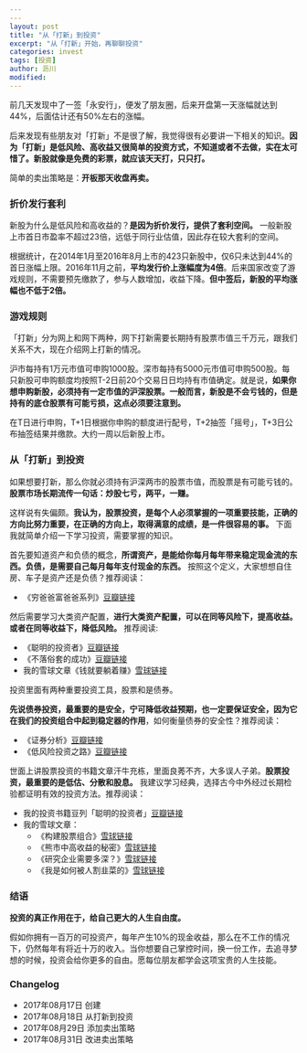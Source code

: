 ```yaml
---
---
layout: post
title: "从「打新」到投资"
excerpt: "从「打新」开始，再聊聊投资"
categories: invest
tags: [投资]
author: 沥川
modified:
---
```


前几天发现中了一签「永安行」，便发了朋友圈，后来开盘第一天涨幅就达到44%，后面估计还有50%左右的涨幅。

后来发现有些朋友对「打新」不是很了解，我觉得很有必要讲一下相关的知识。**因为「打新」是低风险、高收益又很简单的投资方式，不知道或者不去做，实在太可惜了。新股就像是免费的彩票，就应该天天打，只只打。**

简单的卖出策略是：**开板那天收盘再卖。**

### 折价发行套利

新股为什么是低风险和高收益的？**是因为折价发行，提供了套利空间。** 一般新股上市首日市盈率不超过23倍，远低于同行业估值，因此存在较大套利的空间。

根据统计，在2014年1月至2016年8月上市的423只新股中，仅6只未达到44%的首日涨幅上限。2016年11月之前，**平均发行价上涨幅度为4倍**。后来国家改变了游戏规则，不需要预先缴款了，参与人数增加，收益下降。**但中签后，新股的平均涨幅也不低于2倍。**

### 游戏规则

「打新」分为网上和网下两种，网下打新需要长期持有股票市值三千万元，跟我们关系不大，现在介绍网上打新的情况。

沪市每持有1万元市值可申购1000股。深市每持有5000元市值可申购500股。每只新股可申购额度均按照T-2日前20个交易日日均持有市值确定。就是说，**如果你想申购新股，必须持有一定市值的沪深股票。一般而言，新股是不会亏钱的，但是持有的底仓股票有可能亏损，这点必须要注意到。**

在T日进行申购，T+1日根据你申购的额度进行配号，T+2抽签「摇号」，T+3日公布抽签结果并缴款。大约一周以后新股上市。


### 从「打新」到投资

如果想要打新，那么你就必须持有沪深两市的股票市值，而股票是有可能亏钱的。**股票市场长期流传一句话：炒股七亏，两平，一赚。**

这样说有失偏颇。**我认为，股票投资，是每个人必须掌握的一项重要技能，正确的方向比努力重要，在正确的方向上，取得满意的成绩，是一件很容易的事。** 下面我就简单介绍一下学习投资，需要掌握的知识。

首先要知道资产和负债的概念，**所谓资产，是能给你每月每年带来稳定现金流的东西。负债，是需要自己每月每年支付现金的东西。** 按照这个定义，大家想想自住房、车子是资产还是负债？推荐阅读：
* 《穷爸爸富爸爸系列》[豆瓣链接](https://book.douban.com/subject/1033778/)

然后需要学习大类资产配置，**进行大类资产配置，可以在同等风险下，提高收益。或者在同等收益下，降低风险。** 推荐阅读:

* 《聪明的投资者》[豆瓣链接](https://book.douban.com/subject/5243775/)
* 《不落俗套的成功》[豆瓣链接](https://book.douban.com/subject/3725211/)
* 我的雪球文章《钱就要躺着赚》[雪球链接](https://xueqiu.com/8071598632/80675408)

投资里面有两种重要投资工具，股票和是债券。

**先说债券投资，最重要的是安全，宁可降低收益预期，也一定要保证安全，因为它在我们的投资组合中起到稳定器的作用**，如何衡量债券的安全性？推荐阅读：
* 《证券分析》[豆瓣链接](https://book.douban.com/subject/24092345/)
* 《低风险投资之路》[豆瓣链接](https://book.douban.com/subject/26786534/)

世面上讲股票投资的书籍文章汗牛充栋，里面良莠不齐，大多误人子弟。**股票投资，最重要的是低估、分散和股息。** 我建议学习经典，选择古今中外经过长期检验都证明有效的投资方法。推荐阅读：
* 我的投资书籍豆列「聪明的投资者」[豆瓣链接](https://www.douban.com/doulist/46148167/)
* 我的雪球文章：
  * 《构建股票组合》[雪球链接](https://xueqiu.com/edit/80353924)
  * 《熊市中高收益的秘密》[雪球链接](https://xueqiu.com/8071598632/80464212)
  * 《研究企业需要多深？》[雪球链接](https://xueqiu.com/8071598632/80391023)
  * 《我是如何被人割韭菜的》[雪球链接](https://xueqiu.com/8071598632/80578221)

### 结语

**投资的真正作用在于，给自己更大的人生自由度。**

假如你拥有一百万的可投资产，每年产生10%的现金收益，那么在不工作的情况下，仍然每年有将近十万的收入。当你想要自己掌控时间，换一份工作，去追寻梦想的时候，投资会给你更多的自由。愿每位朋友都学会这项宝贵的人生技能。

### Changelog
* 2017年08月17日 创建
* 2017年08月18日 从打新到投资
* 2017年08月29日 添加卖出策略
* 2017年08月31日 改进卖出策略

